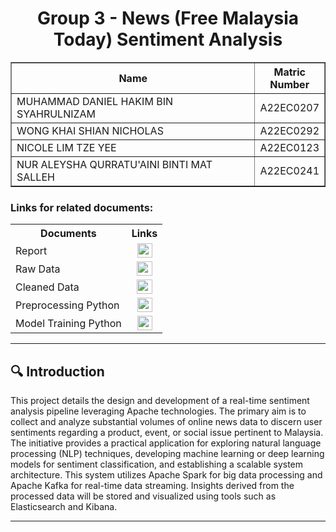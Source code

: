 <h1 align="center"> 
  Group 3 - News (Free Malaysia Today) Sentiment Analysis
  <br>
</h1>

<table border="solid" align="center">
  <tr>
    <th>Name</th>
    <th>Matric Number</th>
  </tr>
  <tr>
    <td width=80%>MUHAMMAD DANIEL HAKIM BIN SYAHRULNIZAM</td>
    <td>A22EC0207</td>
  </tr>
  <tr>
    <td width=80%>WONG KHAI SHIAN NICHOLAS</td>
    <td>A22EC0292</td>
  </tr>
  <tr>
    <td width=80%>NICOLE LIM TZE YEE </td>
    <td>A22EC0123</td>
  </tr>
  <tr>
    <td width=80%>NUR ALEYSHA QURRATU'AINI BINTI MAT SALLEH</td>
    <td>A22EC0241</td>
  </tr>
</table>
<!-- <br>
<br> -->

### Links for related documents:
<table>
  <tr>
    <th>Documents</th>
    <th>Links</th>
  </tr>
  <tr>
    <td>Report</td>
    <td align="center">
      <a href="reports"><img src="https://github.com/user-attachments/assets/4f5391d9-f205-4dd6-8c08-1f8307bd55bf" width=24px height=23px></a>
    </td>
  </tr>
  <tr>
    <td>Raw Data</td>
    <td align="center">
      <a href="data/combined_raw_data.csv"><img src="https://github.com/user-attachments/assets/3ee1c27e-9bd6-4b2e-b54b-7fd597879591" width=25px height=23px></a>
    </td>
  </tr>
  <tr>
    <td>Cleaned Data</td>
    <td align="center">
      <a href="data/cleaned_data.csv"><img src="https://github.com/user-attachments/assets/3ee1c27e-9bd6-4b2e-b54b-7fd597879591" width=25px height=23px></a>
    </td>
  </tr>
  <tr>
    <td>Preprocessing Python</td>
    <td align="center">
      <a href="data_cleaner.py"><img src="https://github.com/user-attachments/assets/928d0405-924d-4464-81f1-bb4a1bd963b1" width=24px height=23px></a>
    </td>
  </tr>
  <tr>
    <td>Model Training Python</td>
    <td align="center">
      <a href="train_model.py"><img src="https://github.com/user-attachments/assets/928d0405-924d-4464-81f1-bb4a1bd963b1" width=24px height=23px></a>
    </td>
  </tr>
</table>

---


## 🔍 Introduction

This project details the design and development of a real-time sentiment analysis pipeline leveraging Apache technologies. The primary aim is to collect and analyze substantial volumes of online news data to discern user sentiments regarding a product, event, or social issue pertinent to Malaysia. The initiative provides a practical application for exploring natural language processing (NLP) techniques, developing machine learning or deep learning models for sentiment classification, and establishing a scalable system architecture. This system utilizes Apache Spark for big data processing and Apache Kafka for real-time data streaming. Insights derived from the processed data will be stored and visualized using tools such as Elasticsearch and Kibana.

---
